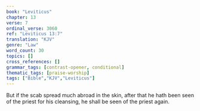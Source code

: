 ```yaml
---
book: "Leviticus"
chapter: 13
verse: 7
ordinal_verse: 3060
ref: "Leviticus 13:7"
translation: "KJV"
genre: "Law"
word_count: 30
topics: []
cross_references: []
grammar_tags: [contrast-opener, conditional]
thematic_tags: [praise-worship]
tags: ["Bible","KJV","Leviticus"]
---
```

But if the scab spread much abroad in the skin, after that he hath been seen of the priest for his cleansing, he shall be seen of the priest again.

